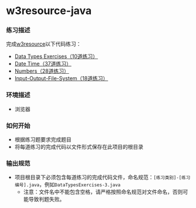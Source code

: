 ﻿# w3resource-java

### 练习描述

完成[w3resource](https://www.w3resource.com/java-exercises/index.php)以下代码练习：

- [Data Types Exercises（10道练习）](https://www.w3resource.com/java-exercises/datatypes/index.php)
- [Date Time（37道练习）](https://www.w3resource.com/java-exercises/datetime/index.php)
- [Numbers（28道练习）](https://www.w3resource.com/java-exercises/numbers/index.php)
- [Input-Output-File-System（18道练习）](https://www.w3resource.com/java-exercises/io/index.php)

### 环境描述

- 浏览器

### 如何开始

- 根据练习题要求完成题目
- 将每道练习的完成代码以文件形式保存在此项目的根目录

### 输出规范

- 项目根目录下必须包含每道练习的完成代码文件，命名规范：`[练习类别]-[练习编号].java`，例如`DataTypesExercises-3.java`
  - 注意：文件名中不能包含空格，请严格按照命名规范对文件命名，否则可能导致判题失败。